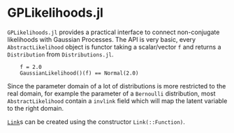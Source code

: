 # GPLikelihoods.jl

`GPLikelihoods.jl` provides a practical interface to connect non-conjugate likelihoods
with Gaussian Processes.
The API is very basic, every `AbstractLikelihood` object is functor taking a 
scalar/vector `f` and returns a `Distribution` from `Distributions.jl`. 

```@doctest
    f = 2.0
    GaussianLikelihood()(f) == Normal(2.0)
```

Since the parameter domain of a lot of distributions is more restricted to the real
domain, for example the parameter of a `Bernoulli` distribution, most `AbstractLikelihood`
contain a `invlink` field which will map the latent variable to the right domain.

[`Link`](@ref)s can be created using the constructor `Link(::Function)`.